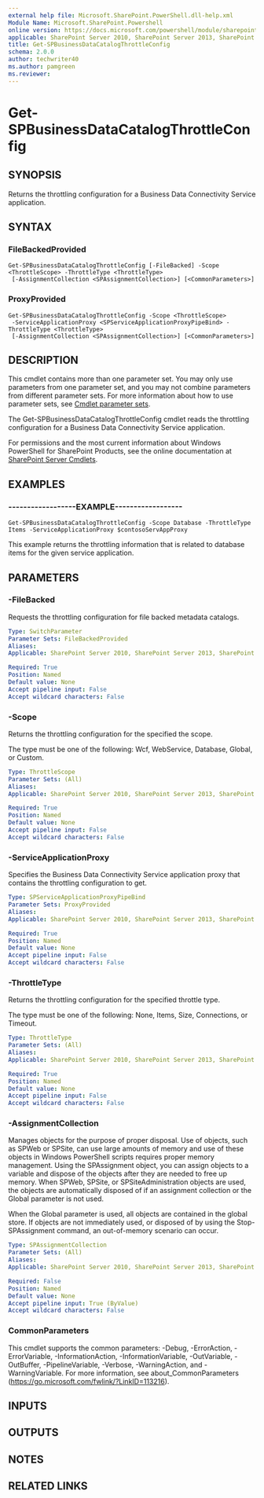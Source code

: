 ```yaml
---
external help file: Microsoft.SharePoint.PowerShell.dll-help.xml
Module Name: Microsoft.SharePoint.Powershell
online version: https://docs.microsoft.com/powershell/module/sharepoint-server/get-spbusinessdatacatalogthrottleconfig
applicable: SharePoint Server 2010, SharePoint Server 2013, SharePoint Server 2016, SharePoint Server 2019
title: Get-SPBusinessDataCatalogThrottleConfig
schema: 2.0.0
author: techwriter40
ms.author: pamgreen
ms.reviewer:
---
```


# Get-SPBusinessDataCatalogThrottleConfig

## SYNOPSIS

Returns the throttling configuration for a Business Data Connectivity Service application.



## SYNTAX

### FileBackedProvided
```
Get-SPBusinessDataCatalogThrottleConfig [-FileBacked] -Scope <ThrottleScope> -ThrottleType <ThrottleType>
 [-AssignmentCollection <SPAssignmentCollection>] [<CommonParameters>]
```

### ProxyProvided
```
Get-SPBusinessDataCatalogThrottleConfig -Scope <ThrottleScope>
 -ServiceApplicationProxy <SPServiceApplicationProxyPipeBind> -ThrottleType <ThrottleType>
 [-AssignmentCollection <SPAssignmentCollection>] [<CommonParameters>]
```

## DESCRIPTION
This cmdlet contains more than one parameter set.
You may only use parameters from one parameter set, and you may not combine parameters from different parameter sets.
For more information about how to use parameter sets, see [Cmdlet parameter sets](https://docs.microsoft.com/powershell/scripting/developer/cmdlet/cmdlet-parameter-sets).

The Get-SPBusinessDataCatalogThrottleConfig cmdlet reads the throttling configuration for a Business Data Connectivity Service application.

For permissions and the most current information about Windows PowerShell for SharePoint Products, see the online documentation at [SharePoint Server Cmdlets](https://docs.microsoft.com/powershell/sharepoint/sharepoint-server/sharepoint-server-cmdlets).

## EXAMPLES

### ------------------EXAMPLE------------------ 
```
Get-SPBusinessDataCatalogThrottleConfig -Scope Database -ThrottleType Items -ServiceApplicationProxy $contosoServAppProxy
```

This example returns the throttling information that is related to database items for the given service application.

## PARAMETERS

### -FileBacked
Requests the throttling configuration for file backed metadata catalogs.

```yaml
Type: SwitchParameter
Parameter Sets: FileBackedProvided
Aliases: 
Applicable: SharePoint Server 2010, SharePoint Server 2013, SharePoint Server 2016, SharePoint Server 2019

Required: True
Position: Named
Default value: None
Accept pipeline input: False
Accept wildcard characters: False
```

### -Scope
Returns the throttling configuration for the specified the scope.

The type must be one of the following: Wcf, WebService, Database, Global, or Custom.

```yaml
Type: ThrottleScope
Parameter Sets: (All)
Aliases: 
Applicable: SharePoint Server 2010, SharePoint Server 2013, SharePoint Server 2016, SharePoint Server 2019

Required: True
Position: Named
Default value: None
Accept pipeline input: False
Accept wildcard characters: False
```

### -ServiceApplicationProxy
Specifies the Business Data Connectivity Service application proxy that contains the throttling configuration to get.

```yaml
Type: SPServiceApplicationProxyPipeBind
Parameter Sets: ProxyProvided
Aliases: 
Applicable: SharePoint Server 2010, SharePoint Server 2013, SharePoint Server 2016, SharePoint Server 2019

Required: True
Position: Named
Default value: None
Accept pipeline input: False
Accept wildcard characters: False
```

### -ThrottleType
Returns the throttling configuration for the specified throttle type.

The type must be one of the following: None, Items, Size, Connections, or Timeout.

```yaml
Type: ThrottleType
Parameter Sets: (All)
Aliases: 
Applicable: SharePoint Server 2010, SharePoint Server 2013, SharePoint Server 2016, SharePoint Server 2019

Required: True
Position: Named
Default value: None
Accept pipeline input: False
Accept wildcard characters: False
```

### -AssignmentCollection
Manages objects for the purpose of proper disposal. Use of objects, such as SPWeb or SPSite, can use large amounts of memory and use of these objects in Windows PowerShell scripts requires proper memory management. Using the SPAssignment object, you can assign objects to a variable and dispose of the objects after they are needed to free up memory. When SPWeb, SPSite, or SPSiteAdministration objects are used, the objects are automatically disposed of if an assignment collection or the Global parameter is not used.

When the Global parameter is used, all objects are contained in the global store. If objects are not immediately used, or disposed of by using the Stop-SPAssignment command, an out-of-memory scenario can occur.

```yaml
Type: SPAssignmentCollection
Parameter Sets: (All)
Aliases: 
Applicable: SharePoint Server 2010, SharePoint Server 2013, SharePoint Server 2016, SharePoint Server 2019

Required: False
Position: Named
Default value: None
Accept pipeline input: True (ByValue)
Accept wildcard characters: False
```

### CommonParameters
This cmdlet supports the common parameters: -Debug, -ErrorAction, -ErrorVariable, -InformationAction, -InformationVariable, -OutVariable, -OutBuffer, -PipelineVariable, -Verbose, -WarningAction, and -WarningVariable. For more information, see about_CommonParameters (https://go.microsoft.com/fwlink/?LinkID=113216).

## INPUTS

## OUTPUTS

## NOTES

## RELATED LINKS

